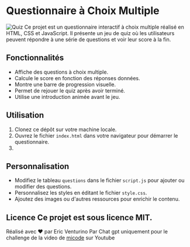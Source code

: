 # Questionnaire à Choix Multiple
![Quiz](https://cdn-icons-png.flaticon.com/256/2641/2641457.png)
 Ce projet est un questionnaire interactif à choix multiple réalisé en HTML, CSS et JavaScript. Il présente un jeu de quiz où les utilisateurs peuvent répondre à une série de questions et voir leur score à la fin. 
 
 ## Fonctionnalités 
  - Affiche des questions à choix multiple.
  -  Calcule le score en fonction des réponses données. 
  - Montre une barre de progression visuelle. 
  - Permet de rejouer le quiz après avoir terminé. 
  -  Utilise une introduction animée avant le jeu.

  ## Utilisation  
  1. Clonez ce dépôt sur votre machine locale.
  2. Ouvrez le fichier `index.html` dans votre navigateur pour démarrer le questionnaire. 
  3. 
  ## Personnalisation 
   - Modifiez le tableau `questions` dans le fichier `script.js` pour ajouter ou modifier des questions.
   -  Personnalisez les styles en éditant le fichier `style.css`. 
   -  Ajoutez des images ou d'autres ressources pour enrichir le contenu.
  
  ## Licence Ce projet est sous licence MIT.
  
  Réalisé avec ❤️ par Eric Venturino
  Par Chat gpt uniquement pour le challenge de la video de [micode](https://www.youtube.com/watch?v=SyamXfBVjrM) sur Youtube
